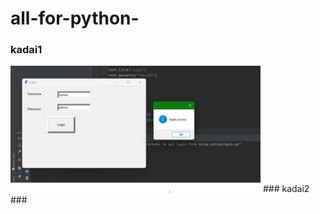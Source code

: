 # all-for-python- #
### kadai1 ###
<img src="create to gui login form using python/execution result.png" width ="400px">
### kadai2 ###
